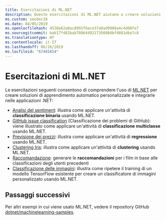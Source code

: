 ```yaml
---
title: Esercitazioni di ML.NET
description: Queste esercitazioni di ML.NET aiutano a creare soluzioni di intelligenza artificiale personalizzate e a integrarle nelle applicazioni .NET.
ms.custom: seodec18
ms.date: 04/05/2019
ms.openlocfilehash: 4530e62a0ac8991f6ece37a0ad9909a4c4d08fe7
ms.sourcegitcommit: bab17fd81bab7886449217356084bf4881d6e7c8
ms.translationtype: HT
ms.contentlocale: it-IT
ms.lasthandoff: 06/26/2019
ms.locfileid: "67401654"
---
```

# <a name="mlnet-tutorials"></a>Esercitazioni di ML.NET 

Le esercitazioni seguenti consentono di comprendere l'uso di [ML.NET](../index.yml) per creare soluzioni di apprendimento automatico personalizzate e integrarle nelle applicazioni .NET:

- [Analisi del sentiment](sentiment-analysis.md): illustra come applicare un'attività di **classificazione binaria** usando ML.NET.
- [GitHub issue classification](github-issue-classification.md) (Classificazione dei problemi di GitHub): viene illustrato come applicare un'attività di **classificazione multiclasse** usando ML.NET.
- [Previsione dei prezzi](taxi-fare.md): illustra come applicare un'attività di **regressione** usando ML.NET.
- [Clustering Iris](iris-clustering.md): illustra come applicare un'attività di **clustering** usando ML.NET.
- [Raccomandazione](movie-recommendation.md): generare le **raccomandazioni** per i film in base alle classificazioni degli utenti precedenti
- [Classificazione delle immagini](image-classification.md): illustra come ripetere il training di un modello TensorFlow esistente per creare un classificatore di immagini personalizzato usando ML.NET.

## <a name="next-steps"></a>Passaggi successivi

Per altri esempi in cui viene usato ML.NET, vedere il repository GitHub [dotnet/machinelearning-samples](https://github.com/dotnet/machinelearning-samples).
